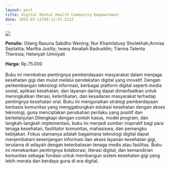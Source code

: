```yaml
---
layout: post
title: Digital Dental Health Community Empowerment
date: 2025-07-11T09:12:47.521Z
---
```

![](/images/uploads/isbn-digital-dental-health-community-empowerment.jpg)

**P﻿enulis:** Gilang Rasuna Sabdho Wening; 
Nur Khamilatusy Sholekhah;Annisa Septalita; 
Martha Juslily; Iwany Amaliah Badruddin;
Tiarma Talenta Theresia; Helwiyah Umniyati

**Harga:** Rp.75.000\
\
Buku ini membahas pentingnya pemberdayaan masyarakat dalam menjaga kesehatan gigi dan mulut melalui pendekatan digital yang inovatif. Dengan perkembangan teknologi informasi, berbagai platform digital seperti media sosial, aplikasi kesehatan, dan layanan daring dapat dimanfaatkan untuk meningkatkan literasi, keterlibatan, dan kesadaran masyarakat terhadap pentingnya kesehatan oral. Buku ini menguraikan strategi pemberdayaan berbasis komunitas yang menggabungkan edukasi kesehatan dengan akses teknologi, guna menciptakan perubahan perilaku yang positif dan berkelanjutan.Dilengkapi dengan contoh kasus, model program, dan langkah-langkah implementasi, buku ini menjadi sumber inspiratif bagi para tenaga kesehatan, fasilitator komunitas, mahasiswa, dan pemangku kebijakan. Fokus utamanya adalah bagaimana teknologi digital dapat menjembatani kesenjangan informasi dan akses layanan kesehatan gigi, terutama di wilayah dengan keterbatasan tenaga medis atau fasilitas. Buku ini menekankan pentingnya kolaborasi, literasi digital, dan kemandirian komunitas sebagai fondasi untuk membangun sistem kesehatan gigi yang lebih merata dan berdaya guna di era digital.